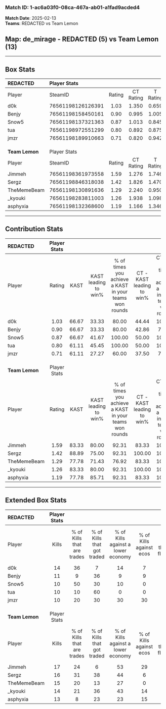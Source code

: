 ### Match ID: 1-ac6a03f0-08ca-467a-ab01-a1fad9acded4  
**Match Date**: 2025-02-13  
**Teams**: REDACTED vs Team Lemon  

## **Map**: de_mirage - REDACTED (5) vs Team Lemon (13)  
---  

## Box Stats  

| **REDACTED**   | Player Stats      |        |           |          |       |      |       |         |        |      |     |
| :- | :- | :-: | :-: | :-: | :-: | :-: | :-: | :-: | :-: | :-: | :-: |
| Player         | SteamID           | Rating | CT Rating | T Rating | KAST  | ADR  | Kills | Assists | Deaths | K/D  | HS% |
| d0k            | 76561198126126391 |  1.03  |   1.350   |  0.659   | 66.67 | 64.8 |  14   |    3    |   14   | 1.00 | 50  |
| Benjy          | 76561198158450161 |  0.90  |   0.995   |  1.005   | 66.67 | 75.7 |  11   |    5    |   15   | 0.73 | 45  |
| Snow5          | 76561198137321363 |  0.87  |   1.013   |  0.845   | 66.67 | 61.6 |  10   |    5    |   13   | 0.77 | 30  |
| tua            | 76561198972551299 |  0.80  |   0.892   |  0.875   | 61.11 | 78.1 |  10   |    6    |   16   | 0.63 | 40  |
| jmzr           | 76561198189910663 |  0.71  |   0.820   |  0.942   | 61.11 | 64.4 |  10   |    4    |   17   | 0.59 | 60  |
|                |                   |        |           |          |       |      |       |         |        |      |     |
|                |                   |        |           |          |       |      |       |         |        |      |     |
|                |                   |        |           |          |       |      |       |         |        |      |     |
| **Team Lemon** | Player Stats      |        |           |          |       |      |       |         |        |      |     |
| Player         | SteamID           | Rating | CT Rating | T Rating | KAST  | ADR  | Kills | Assists | Deaths | K/D  | HS% |
| Jimmeh         | 76561198361973558 |  1.59  |   1.276   |  1.746   | 83.33 | 97.2 |  17   |    5    |   8    | 2.13 | 41  |
| Sergz          | 76561198846318038 |  1.42  |   1.826   |  1.470   | 88.89 | 90.6 |  16   |    1    |   12   | 1.33 | 50  |
| TheMemeBeam    | 76561198130891636 |  1.29  |   2.240   |  0.950   | 77.78 | 79.9 |  15   |    2    |   11   | 1.36 | 26  |
| _kyouki        | 76561198283811003 |  1.26  |   1.938   |  1.098   | 83.33 | 78.3 |  14   |    4    |   12   | 1.17 | 42  |
| asphyxia       | 76561198132368600 |  1.19  |   1.166   |  1.346   | 77.78 | 82.6 |  13   |    5    |   12   | 1.08 | 69  |
---  

## Contribution Stats  

| **REDACTED**   | Player Stats |       |                      |                                                        |                           |                                                             |                          |                                                            |
| :- | :-: | :-: | :-: | :-: | :-: | :-: | :-: | :-: |
| Player         |    Rating    | KAST  | KAST leading to win% | % of times you achieve a KAST in your teams won rounds | CT - KAST leading to win% | CT - % of times you achieve a KAST in your teams won rounds | T - KAST leading to win% | T - % of times you achieve a KAST in your teams won rounds |
| d0k            |     1.03     | 66.67 |        33.33         |                         80.00                          |           44.44           |                           100.00                            |           0.00           |                            0.00                            |
| Benjy          |     0.90     | 66.67 |        33.33         |                         80.00                          |           42.86           |                            75.00                            |          20.00           |                           100.00                           |
| Snow5          |     0.87     | 66.67 |        41.67         |                         100.00                         |           50.00           |                           100.00                            |          25.00           |                           100.00                           |
| tua            |     0.80     | 61.11 |        45.45         |                         100.00                         |           50.00           |                           100.00                            |          33.33           |                           100.00                           |
| jmzr           |     0.71     | 61.11 |        27.27         |                         60.00                          |           37.50           |                            75.00                            |           0.00           |                            0.00                            |
|                |              |       |                      |                                                        |                           |                                                             |                          |                                                            |
|                |              |       |                      |                                                        |                           |                                                             |                          |                                                            |
|                |              |       |                      |                                                        |                           |                                                             |                          |                                                            |
| **Team Lemon** | Player Stats |       |                      |                                                        |                           |                                                             |                          |                                                            |
| Player         |    Rating    | KAST  | KAST leading to win% | % of times you achieve a KAST in your teams won rounds | CT - KAST leading to win% | CT - % of times you achieve a KAST in your teams won rounds | T - KAST leading to win% | T - % of times you achieve a KAST in your teams won rounds |
| Jimmeh         |     1.59     | 83.33 |        80.00         |                         92.31                          |           83.33           |                           100.00                            |          77.78           |                           87.50                            |
| Sergz          |     1.42     | 88.89 |        75.00         |                         92.31                          |          100.00           |                           100.00                            |          63.64           |                           87.50                            |
| TheMemeBeam    |     1.29     | 77.78 |        71.43         |                         76.92                          |           83.33           |                           100.00                            |          62.50           |                           62.50                            |
| _kyouki        |     1.26     | 83.33 |        80.00         |                         92.31                          |          100.00           |                           100.00                            |          70.00           |                           87.50                            |
| asphyxia       |     1.19     | 77.78 |        85.71         |                         92.31                          |           83.33           |                           100.00                            |          87.50           |                           87.50                            |
---  

## Extended Box Stats  

| **REDACTED**   | Player Stats |                            |                            |                                    |                         |                              |                                 |        |                             |                                     |                          |                               |                            |
| :- | :-: | :-: | :-: | :-: | :-: | :-: | :-: | :-: | :-: | :-: | :-: | :-: | :-: |
| Player         |    Kills     | % of Kills that are trades | % of Kills that got traded | % of Kills against a lower economy | % of Kills against ecos | % of Kills that are flawless | % of Kills that are close duels | Deaths | % of Deaths that get traded | % of Deaths against a lower economy | % of Deaths against ecos | % of Deaths that are flawless | % of Deaths that are close |
| d0k            |      14      |             36             |             7              |                 14                 |            7            |              79              |                7                |   14   |             21              |                  0                  |            0             |              71               |             7              |
| Benjy          |      11      |             9              |             36             |                 9                  |            9            |              73              |                0                |   15   |             20              |                  7                  |            0             |              60               |             7              |
| Snow5          |      10      |             50             |             30             |                 10                 |            0            |              70              |                0                |   13   |             23              |                  0                  |            0             |              62               |             15             |
| tua            |      10      |             10             |             60             |                 0                  |            0            |              70              |                0                |   16   |             19              |                  6                  |            0             |              44               |             13             |
| jmzr           |      10      |             20             |             30             |                 30                 |           30            |              60              |                0                |   17   |             29              |                 12                  |            6             |              65               |             18             |
|                |              |                            |                            |                                    |                         |                              |                                 |        |                             |                                     |                          |                               |                            |
|                |              |                            |                            |                                    |                         |                              |                                 |        |                             |                                     |                          |                               |                            |
|                |              |                            |                            |                                    |                         |                              |                                 |        |                             |                                     |                          |                               |                            |
| **Team Lemon** | Player Stats |                            |                            |                                    |                         |                              |                                 |        |                             |                                     |                          |                               |                            |
| Player         |    Kills     | % of Kills that are trades | % of Kills that got traded | % of Kills against a lower economy | % of Kills against ecos | % of Kills that are flawless | % of Kills that are close duels | Deaths | % of Deaths that get traded | % of Deaths against a lower economy | % of Deaths against ecos | % of Deaths that are flawless | % of Deaths that are close |
| Jimmeh         |      17      |             24             |             6              |                 53                 |           29            |              76              |               12                |   8    |             25              |                 25                  |            0             |              88               |             0              |
| Sergz          |      16      |             31             |             38             |                 44                 |            6            |              44              |               19                |   12   |             42              |                 33                  |            8             |              58               |             0              |
| TheMemeBeam    |      15      |             20             |             13             |                 27                 |            0            |              80              |                0                |   11   |             27              |                 18                  |            0             |              91               |             0              |
| _kyouki        |      14      |             21             |             36             |                 43                 |           14            |              43              |               29                |   12   |             33              |                 25                  |            0             |              75               |             0              |
| asphyxia       |      13      |             8              |             23             |                 23                 |           15            |              54              |                0                |   12   |             25              |                 25                  |            0             |              67               |             8              |

